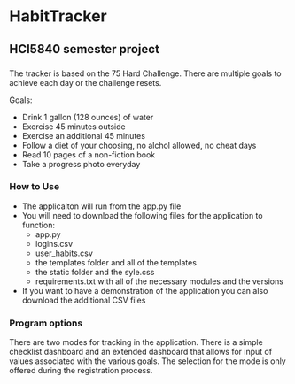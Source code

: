 # HabitTracker
## HCI5840 semester project

###
The tracker is based on the 75 Hard Challenge.
There are multiple goals to achieve each day or the challenge resets.

Goals:
- Drink 1 gallon (128 ounces) of water
- Exercise 45 minutes outside
- Exercise an additional 45 minutes
- Follow a diet of your choosing, no alchol allowed, no cheat days
- Read 10 pages of a non-fiction book
- Take a progress photo everyday

### How to Use
- The applicaiton will run from the app.py file
- You will need to download the following files for the application to function:
  - app.py
  - logins.csv
  - user_habits.csv
  - the templates folder and all of the templates
  - the static folder and the syle.css
  - requirements.txt with all of the necessary modules and the versions
- If you want to have a demonstration of the application you can also download the additional CSV files

### Program options
There are two modes for tracking in the application. There is a simple checklist dashboard and an extended dashboard that allows for input of values associated with the various goals.
The selection for the mode is only offered during the registration process.









